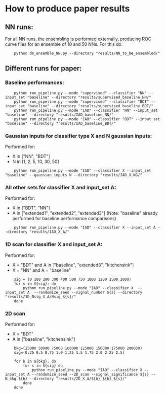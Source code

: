 # How to produce paper results

## NN runs:

For all NN runs, the ensembling is performed externally, producing ROC curve files for an ensemble of 10 and 50 NNs. For this do: 

```
    python do_ensemble_NN.py --directory "results/NN_to_be_ensembled/"
```
## Different runs for paper:

### Baseline performances:

```
    python run_pipeline.py --mode "supervised" --classifier "NN" --input_set "baseline" --directory "results/supervised_baseline_NN/"
    python run_pipeline.py --mode "supervised" --classifier "BDT" --input_set "baseline" --directory "results/supervised_baseline_BDT/"
    python run_pipeline.py --mode "IAD" --classifier "NN" --input_set "baseline" --directory "results/IAD_baseline_NN/"
    python run_pipeline.py --mode "IAD" --classifier "BDT" --input_set "baseline" --directory "results/IAD_baseline_BDT/"
```

### Gaussian inputs for classifier type X and N gaussian inputs:

Performed for:
- X in ["NN", "BDT"]
- N in [1, 2, 5, 10, 30, 50]

```
    python run_pipeline.py --mode "IAD" --classifier X --input_set "baseline" --gaussian_inputs N --directory "results/IAD_X_NG/" 
```

### All other sets for classifier X and input_set A:

Performed for:
- X in ["BDT", "NN"]
- A in ["extended1", "extended2", "extended3"] (Note: "baseline" already performed for baseline performance comparisons)

```
    python run_pipeline.py --mode "IAD" --classifier X --input_set A --directory "results/IAD_X_A/" 
```

### 1D scan for classifier X and input_set A:

Performed for:
- X = "BDT" and A in ["baseline", "extended3", "kitchensink"]
- X = "NN" and A = "baseline"

```
    sig = (0 100 200 300 400 500 750 1000 1200 1500 2000)
    for s in ${sig}; do
        python run_pipeline.py --mode "IAD" --classifier X  --input_set A  --randomize_seed --signal_number ${s} --directory "results/1D_Nsig_X_A/Nsig_${s}/"
    done
```

### 2D scan

Performed for:
- X = "BDT"
- A in ["baseline", "kitchensink"]

```
    bkg=(25000 50000 75000 100000 125000 150000 175000 200000)
    sig=(0.25 0.5 0.75 1.0 1.25 1.5 1.75 2.0 2.25 2.5)

    for b in ${bkg}; do
        for s in ${sig} do
            python run_pipeline.py --mode "IAD" --classifier X --input_set A --randomize_seed --2D_scan --signal_significance ${s} --N_bkg ${b} --directory "results/2D_X_A/${b}_${b}_${s}/"
        done
    done
```